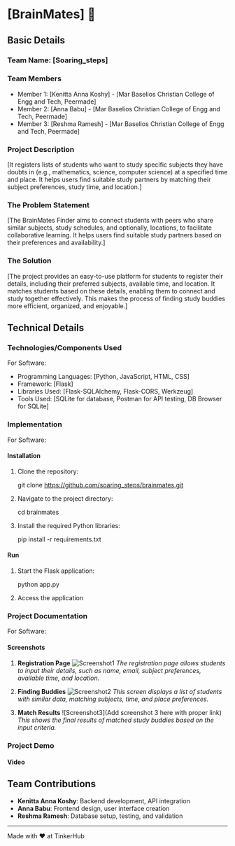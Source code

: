# [BrainMates] 🎯

## Basic Details
### Team Name: [Soaring_steps]


### Team Members
- Member 1: [Kenitta Anna Koshy] - [Mar Baselios Christian College of Engg and Tech, Peermade]
- Member 2: [Anna Babu] - [Mar Baselios Christian College of Engg and Tech, Peermade]
- Member 3: [Reshma Ramesh] - [Mar Baselios Christian College of Engg and Tech, Peermade]

### Project Description
[It registers lists of students who want to study specific subjects they have doubts in (e.g., mathematics, science, computer science) at a specified time and place. It helps users find suitable study partners by matching their subject preferences, study time, and location.]

### The Problem Statement
[The BrainMates Finder aims to connect students with peers who share similar subjects, study schedules, and optionally, locations, to facilitate collaborative learning. It helps users find suitable study partners based on their preferences and availability.]

### The Solution
[The project provides an easy-to-use platform for students to register their details, including their preferred subjects, available time, and location. It matches students based on these details, enabling them to connect and study together effectively. This makes the process of finding study buddies more efficient, organized, and enjoyable.]

## Technical Details
### Technologies/Components Used
For Software:
- Programming Languages: [Python, JavaScript, HTML, CSS]
- Framework: [Flask]
- Libraries Used: [Flask-SQLAlchemy, Flask-CORS, Werkzeug]
- Tools Used: [SQLite for database, Postman for API testing, DB Browser for SQLite]


### Implementation
For Software:
#### Installation
1. Clone the repository:
   
   git clone https://github.com/soaring_steps/brainmates.git
   
2. Navigate to the project directory:
   
   cd brainmates
   
3. Install the required Python libraries:
   
   pip install -r requirements.txt
   

#### Run
1. Start the Flask application:
   
   python app.py

2. Access the application

### Project Documentation
For Software:
#### Screenshots

1. **Registration Page**
![Screenshot1](https://github.com/user-attachments/assets/258c698f-d753-4cd5-bbd1-d8e21b7817d2)
*The registration page allows students to input their details, such as name, email, subject preferences, available time, and location.*

2. **Finding Buddies**
![Screenshot2](https://github.com/user-attachments/assets/85c373cb-ce93-448d-ae98-a63587ca27b3)
*This screen displays a list of students with similar data, matching subjects, time, and place preferences.*

3. **Match Results**
![Screenshot3](Add screenshot 3 here with proper link)
*This shows the final results of matched study buddies based on the input criteria.*

### Project Demo
#### Video



## Team Contributions
- **Kenitta Anna Koshy**: Backend development, API integration
- **Anna Babu**: Frontend design, user interface creation
- **Reshma Ramesh**: Database setup, testing, and validation

---
Made with ❤️ at TinkerHub

